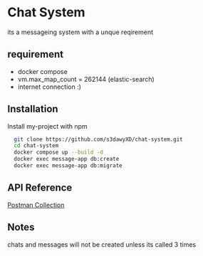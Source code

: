


# Chat System 

its a messageing system with a unque reqirement




## requirement 
- docker compose 
- vm.max_map_count = 262144 (elastic-search)
- internet connection :) 
## Installation

Install my-project with npm

```bash
  git clone https://github.com/s3dawyXD/chat-system.git
  cd chat-system
  docker compose up --build -d
  docker exec message-app db:create
  docker exec message-app db:migrate
```
    
## API Reference

[Postman Collection](https://www.postman.com/payload-observer-15011742/workspace/task)

## Notes
chats and messages will not be created unless its called 3 times